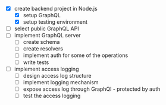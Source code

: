 - [x] create backend project in Node.js
	- [x] setup GraphQL
	- [x] setup testing environment
- [ ] select public GraphQL API
- [ ] implement GraphQL server
	- [ ] create schema
	- [ ] create resolvers
	- [ ] implement auth for some of the operations
	- [ ] write tests
- [ ] implement access logging
	- [ ] design access log structure
	- [ ] implement logging mechanism
	- [ ] expose access log through GraphQl - protected by auth
	- [ ] test the access logging